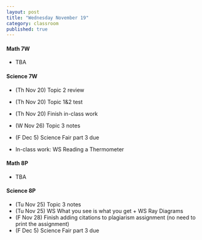 ```yaml
---
layout: post
title: "Wednesday November 19"
category: classroom
published: true
---
```

#### Math 7W
* TBA

#### Science 7W
* (Th Nov 20) Topic 2 review
* (Th Nov 20) Topic 1&2 test
* (Th Nov 20) Finish in-class work
* (W Nov 26) Topic 3 notes

* (F Dec 5) Science Fair part 3 due

* In-class work: WS Reading a Thermometer

#### Math 8P
* TBA

#### Science 8P
* (Tu Nov 25) Topic 3 notes
* (Tu Nov 25) WS What you see is what you get + WS Ray Diagrams
* (F Nov 28) Finish adding citations to plagiarism assignment (no need to print the assignment)
* (F Dec 5) Science Fair part 3 due
